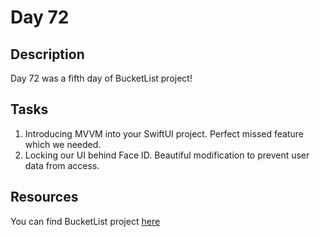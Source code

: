 # Day 72

## Description

Day 72 was a fifth day of BucketList project!

## Tasks

1. Introducing MVVM into your SwiftUI project. Perfect missed feature which we needed.
2. Locking our UI behind Face ID. Beautiful modification to prevent user data from access.

## Resources

You can find BucketList project [here](/Sources/BucketList/)
